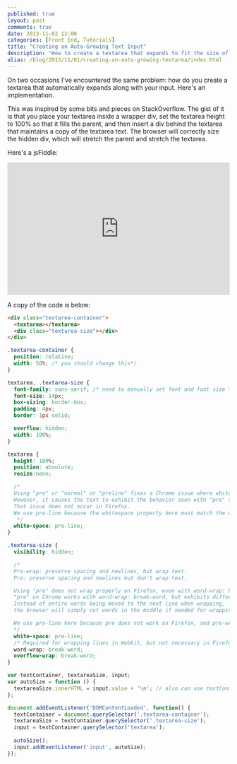 ```yaml
---
published: true
layout: post
comments: true
date: 2013-11-02 12:00
categories: [Front End, Tutorials]
title: "Creating an Auto-Growing Text Input"
description: "How to create a textarea that expands to fit the size of your input."
alias: /blog/2013/11/01/creating-an-auto-growing-textarea/index.html
---
```


On two occasions I've encountered the same problem: how do you create a textarea that automatically expands along with your input. Here's an implementation.

<!-- more -->

This was inspired by some bits and pieces on StackOverflow. The gist of it is that you place your textarea inside a wrapper div, set the textarea height to 100% so that it fills the parent, and then insert a div behind the textarea that maintains a copy of the textarea text. The browser will correctly size the hidden div, which will stretch the parent and stretch the textarea.

Here's a jsFiddle:

<iframe width="100%" height="300" src="http://jsfiddle.net/2UDdh/embedded/" allowfullscreen="allowfullscreen" frameborder="0"></iframe>

A copy of the code is below:

``` html HTML
<div class="textarea-container">
  <textarea></textarea>
  <div class="textarea-size"></div>
</div>
```

``` css CSS
.textarea-container {
  position: relative;
  width: 50%; /* you should change this*/
}

textarea, .textarea-size {
  font-family: sans-serif; /* need to manually set font and font size */
  font-size: 14px;
  box-sizing: border-box;
  padding: 4px;
  border: 1px solid;

  overflow: hidden;
  width: 100%;
}

textarea {
  height: 100%;
  position: absolute;
  resize:none;

  /*
  Using "pre" or "normal" or "preline" fixes a Chrome issue where whitespace at the end of the lines does not trigger a line break.
  However, it causes the text to exhibit the behavior seen with "pre" that is described below.
  That issue does not occur in Firefox.
  We use pre-line because the whitespace property here must match the white-space property in textarea-size
   */
  white-space: pre-line;
}

.textarea-size {
  visibility: hidden;

  /*
  Pre-wrap: preserve spacing and newlines, but wrap text.
  Pre: preserve spacing and newlines but don't wrap text.

  Using "pre" does not wrap properly on Firefox, even with word-wrap: break-word.
  "pre" on Chrome works with word-wrap: break-word, but exhibits different behavior:
  Instead of entire words being moved to the next line when wrapping,
  the browser will simply cut words in the middle if needed for wrapping.

  We use pre-line here because pre does not work on Firefox, and pre-wrap has issues with whitespace at ends of lines.
  */
  white-space: pre-line;
  /* Required for wrapping lines in Webkit, but not necessary in Firefox if you have white-space wrapping (pre-wrap, normal, pre-line) already set */
  word-wrap: break-word;
  overflow-wrap: break-word;
}
```

``` javascript JavaScript
var textContainer, textareaSize, input;
var autoSize = function () {
  textareaSize.innerHTML = input.value + '\n'; // also can use textContent or innerText
};

document.addEventListener('DOMContentLoaded', function() {
  textContainer = document.querySelector('.textarea-container');
  textareaSize = textContainer.querySelector('.textarea-size');
  input = textContainer.querySelector('textarea');
  
  autoSize();
  input.addEventListener('input', autoSize);
});
```



